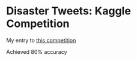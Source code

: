 # Disaster Tweets: Kaggle Competition

My entry to [this competition](https://www.kaggle.com/c/nlp-getting-started)

Achieved 80% accuracy
